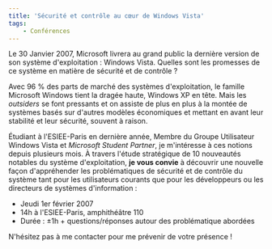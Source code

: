 ```yaml
---
title: 'Sécurité et contrôle au cœur de Windows Vista'
tags:
    - Conférences
---
```


Le 30 Janvier 2007, Microsoft livrera au grand public la dernière version de son
système d'exploitation : Windows Vista. Quelles sont les promesses de ce système
en matière de sécurité et de contrôle ?

<!-- more -->

Avec 96 % des parts de marché des systèmes d'exploitation, le famille Microsoft
Windows tient la dragée haute, Windows XP en tête. Mais les _outsiders_ se font
pressants et on assiste de plus en plus à la montée de systèmes basés sur
d'autres modèles économiques et mettant en avant leur stabilité et leur
sécurité, souvent à raison.

Étudiant à l'ESIEE-Paris en dernière année, Membre du Groupe Utilisateur Windows
Vista et _Microsoft Student Partner_, je m'intéresse à ces notions depuis
plusieurs mois. À travers l'étude stratégique de 10 nouveautés notables du
système d'exploitation, **je vous convie** à découvrir une nouvelle façon
d'appréhender les problématiques de sécurité et de contrôle du système tant pour
les utilisateurs courants que pour les développeurs ou les directeurs de
systèmes d'information :

-   Jeudi 1er février 2007
-   14h à l'ESIEE-Paris, amphithéâtre 110
-   Durée : ±1h + questions/réponses autour des problématique abordées

N'hésitez pas à me contacter pour me prévenir de votre présence !
